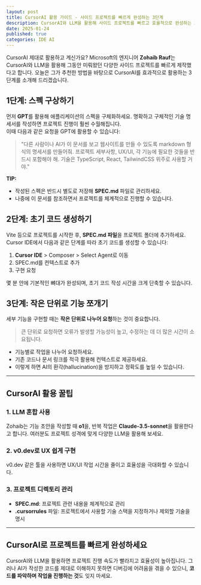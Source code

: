 ```yaml
---
layout: post
title: CursorAI 활용 가이드 - 사이드 프로젝트를 빠르게 완성하는 3단계
description: CursorAI와 LLM을 활용해 사이드 프로젝트를 빠르고 효율적으로 완성하는 3단계 가이드
date: 2025-01-24
published: true
categories: IDE AI
---
```


CursorAI 제대로 활용하고 계신가요? Microsoft의 엔지니어 **Zohaib Rauf**는 CursorAI와 LLM을 활용해 그동안 미뤄왔던 다양한 사이드 프로젝트를 빠르게 제작했다고 합니다. 오늘은 그가 추천한 방법을 바탕으로 CursorAI를 효과적으로 활용하는 3단계를 소개해 드리겠습니다.

## 1단계: **스펙 구상하기**

먼저 **GPT**를 활용해 애플리케이션의 스펙을 구체화하세요. 명확하고 구체적인 기술 명세서를 작성하면 프로젝트 진행이 훨씬 수월해집니다.  
이때 다음과 같은 요청을 GPT에 활용할 수 있습니다:

> "다른 사람이나 AI가 이 문서를 보고 웹사이트를 만들 수 있도록 markdown 형식의 명세서를 만들어줘. 프로젝트 세부사항, UX/UI, 각 기능에 필요한 것들을 반드시 포함해야 해. 기술은 TypeScript, React, TailwindCSS 위주로 사용할 거야."

**TIP:**

- 작성된 스펙은 반드시 별도로 저장해 **SPEC.md** 파일로 관리하세요.
- 나중에 이 문서를 참조하면서 프로젝트를 체계적으로 진행할 수 있습니다.

## 2단계: **초기 코드 생성하기**

Vite 등으로 프로젝트를 시작한 후, **SPEC.md 파일**을 프로젝트 폴더에 추가하세요.  
Cursor IDE에서 다음과 같은 단계를 따라 초기 코드를 생성할 수 있습니다:

1. **Cursor IDE** > Composer > Select Agent로 이동
2. SPEC.md를 컨텍스트로 추가
3. 구현 요청

몇 분 안에 기본적인 뼈대가 완성되며, 초기 코드 작성 시간을 크게 단축할 수 있습니다.

## 3단계: **작은 단위로 기능 쪼개기**

세부 기능을 구현할 때는 **작은 단위로 나누어 요청**하는 것이 중요합니다.

> 큰 단위로 요청하면 오류가 발생할 가능성이 높고, 수정하는 데 더 많은 시간이 소요됩니다.

- 기능별로 작업을 나누어 요청하세요.
- 기존 코드나 문서 링크를 적극 활용해 컨텍스트로 제공하세요.
- 이렇게 하면 AI의 환각(hallucination)을 방지하고 정확도를 높일 수 있습니다.

---

## CursorAI 활용 꿀팁

### 1. LLM 혼합 사용

Zohaib는 기능 초안을 작성할 때 **o1**을, 반복 작업은 **Claude-3.5-sonnet**을 활용한다고 합니다. 여러분도 프로젝트 성격에 맞게 다양한 LLM을 활용해 보세요.

### 2. v0.dev로 UX 쉽게 구현

v0.dev 같은 툴을 사용하면 UX/UI 작업 시간을 줄이고 효율성을 극대화할 수 있습니다.

### 3. 프로젝트 디렉토리 관리

- **SPEC.md**: 프로젝트 관련 내용을 체계적으로 관리
- **.cursorrules** 파일: 프로젝트에서 사용할 기술 스택을 지정하거나 제외할 기술을 명시

---

## CursorAI로 프로젝트를 빠르게 완성하세요

CursorAI와 LLM을 활용하면 프로젝트 진행 속도가 빨라지고 효율성이 높아집니다. 그러나 AI가 작성한 코드를 제대로 이해하지 못하면 디버깅에 어려움을 겪을 수 있으니, **코드를 파악하며 작업을 진행하는 것**도 잊지 마세요.

